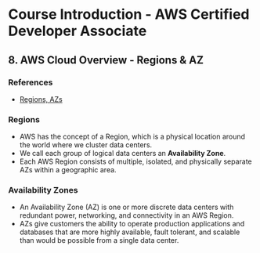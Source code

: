 # Course Introduction - AWS Certified Developer Associate

## 8. AWS Cloud Overview - Regions & AZ

### References

- [Regions, AZs](https://aws.amazon.com/about-aws/global-infrastructure/regions_az/)

### Regions

- AWS has the concept of a Region, which is a physical location around the world where we cluster data centers.
- We call each group of logical data centers an **Availability Zone**.
- Each AWS Region consists of multiple, isolated, and physically separate AZs within a geographic area.

### Availability Zones

- An Availability Zone (AZ) is one or more discrete data centers with redundant power, 
networking, and connectivity in an AWS Region.
- AZs give customers the ability to operate production applications and databases that are more highly available, 
fault tolerant, and scalable than would be possible from a single data center.

